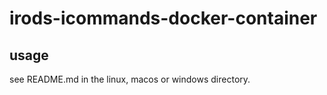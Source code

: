 # irods-icommands-docker-container

## usage

see README.md in the linux, macos or windows directory.
